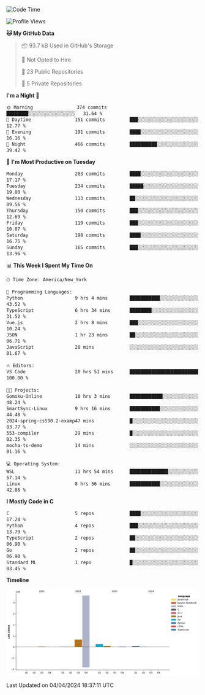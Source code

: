 <!--START_SECTION:waka-->
![Code Time](http://img.shields.io/badge/Code%20Time-169%20hrs%2028%20mins-blue)

![Profile Views](http://img.shields.io/badge/Profile%20Views-0-blue)

**🐱 My GitHub Data** 

> 📦 93.7 kB Used in GitHub's Storage 
 > 
> 🚫 Not Opted to Hire
 > 
> 📜 23 Public Repositories 
 > 
> 🔑 5 Private Repositories 
 > 
**I'm a Night 🦉** 

```text
🌞 Morning                374 commits         ████████░░░░░░░░░░░░░░░░░   31.64 % 
🌆 Daytime                151 commits         ███░░░░░░░░░░░░░░░░░░░░░░   12.77 % 
🌃 Evening                191 commits         ████░░░░░░░░░░░░░░░░░░░░░   16.16 % 
🌙 Night                  466 commits         ██████████░░░░░░░░░░░░░░░   39.42 % 
```
📅 **I'm Most Productive on Tuesday** 

```text
Monday                   203 commits         ████░░░░░░░░░░░░░░░░░░░░░   17.17 % 
Tuesday                  234 commits         █████░░░░░░░░░░░░░░░░░░░░   19.80 % 
Wednesday                113 commits         ██░░░░░░░░░░░░░░░░░░░░░░░   09.56 % 
Thursday                 150 commits         ███░░░░░░░░░░░░░░░░░░░░░░   12.69 % 
Friday                   119 commits         ███░░░░░░░░░░░░░░░░░░░░░░   10.07 % 
Saturday                 198 commits         ████░░░░░░░░░░░░░░░░░░░░░   16.75 % 
Sunday                   165 commits         ███░░░░░░░░░░░░░░░░░░░░░░   13.96 % 
```


📊 **This Week I Spent My Time On** 

```text
🕑︎ Time Zone: America/New_York

💬 Programming Languages: 
Python                   9 hrs 4 mins        ███████████░░░░░░░░░░░░░░   43.52 % 
TypeScript               6 hrs 34 mins       ████████░░░░░░░░░░░░░░░░░   31.52 % 
Vue.js                   2 hrs 8 mins        ███░░░░░░░░░░░░░░░░░░░░░░   10.24 % 
JSON                     1 hr 23 mins        ██░░░░░░░░░░░░░░░░░░░░░░░   06.71 % 
JavaScript               20 mins             ░░░░░░░░░░░░░░░░░░░░░░░░░   01.67 % 

🔥 Editors: 
VS Code                  20 hrs 51 mins      █████████████████████████   100.00 % 

🐱‍💻 Projects: 
Gomoku-Online            10 hrs 3 mins       ████████████░░░░░░░░░░░░░   48.24 % 
SmartSync-Linux          9 hrs 16 mins       ███████████░░░░░░░░░░░░░░   44.48 % 
2024-spring-cs590.2-examp47 mins             █░░░░░░░░░░░░░░░░░░░░░░░░   03.77 % 
553-compiler             29 mins             █░░░░░░░░░░░░░░░░░░░░░░░░   02.35 % 
mocha-ts-demo            14 mins             ░░░░░░░░░░░░░░░░░░░░░░░░░   01.16 % 

💻 Operating System: 
WSL                      11 hrs 54 mins      ██████████████░░░░░░░░░░░   57.14 % 
Linux                    8 hrs 56 mins       ███████████░░░░░░░░░░░░░░   42.86 % 
```

**I Mostly Code in C** 

```text
C                        5 repos             ████░░░░░░░░░░░░░░░░░░░░░   17.24 % 
Python                   4 repos             ███░░░░░░░░░░░░░░░░░░░░░░   13.79 % 
TypeScript               2 repos             ██░░░░░░░░░░░░░░░░░░░░░░░   06.90 % 
Go                       2 repos             ██░░░░░░░░░░░░░░░░░░░░░░░   06.90 % 
Standard ML              1 repo              █░░░░░░░░░░░░░░░░░░░░░░░░   03.45 % 
```



**Timeline**

![Lines of Code chart](https://raw.githubusercontent.com/fqzz2000/fqzz2000/main/assets/bar_graph.png)


 Last Updated on 04/04/2024 18:37:11 UTC
<!--END_SECTION:waka-->

